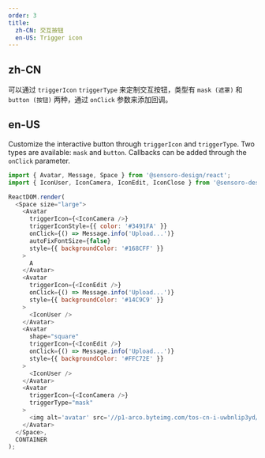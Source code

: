 ```yaml
---
order: 3
title:
  zh-CN: 交互按钮
  en-US: Trigger icon
---
```


## zh-CN

可以通过 `triggerIcon` `triggerType` 来定制交互按钮，类型有 `mask (遮罩)` 和 `button (按钮)` 两种，通过 `onClick` 参数来添加回调。

## en-US

Customize the interactive button through `triggerIcon` and `triggerType`. Two types are available: `mask` and `button`. Callbacks can be added through the `onClick` parameter.

```js
import { Avatar, Message, Space } from '@sensoro-design/react';
import { IconUser, IconCamera, IconEdit, IconClose } from '@sensoro-design/react/icon';

ReactDOM.render(
  <Space size="large">
    <Avatar
      triggerIcon={<IconCamera />}
      triggerIconStyle={{ color: '#3491FA' }}
      onClick={() => Message.info('Upload...')}
      autoFixFontSize={false}
      style={{ backgroundColor: '#168CFF' }}
    >
      A
    </Avatar>
    <Avatar
      triggerIcon={<IconEdit />}
      onClick={() => Message.info('Upload...')}
      style={{ backgroundColor: '#14C9C9' }}
    >
      <IconUser />
    </Avatar>
    <Avatar
      shape="square"
      triggerIcon={<IconEdit />}
      onClick={() => Message.info('Upload...')}
      style={{ backgroundColor: '#FFC72E' }}
    >
      <IconUser />
    </Avatar>
    <Avatar
      triggerIcon={<IconCamera />}
      triggerType="mask"
    >
      <img alt='avatar' src='//p1-arco.byteimg.com/tos-cn-i-uwbnlip3yd/3ee5f13fb09879ecb5185e440cef6eb9.png~tplv-uwbnlip3yd-webp.webp' />
    </Avatar>
  </Space>,
  CONTAINER
);
```
